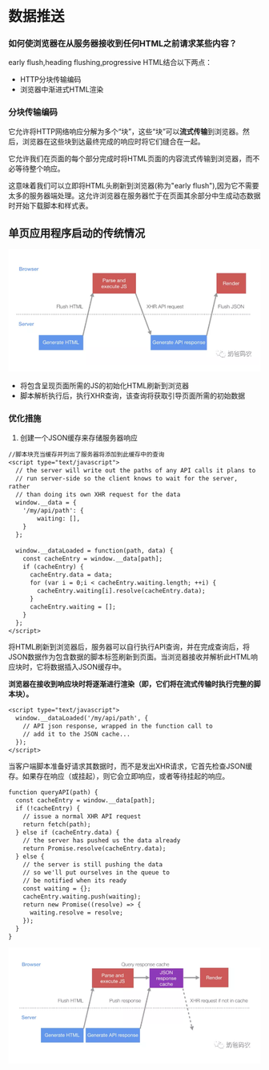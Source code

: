 # 数据推送
### 如何使浏览器在从服务器接收到任何HTML之前请求某些内容？
early flush,heading flushing,progressive HTML结合以下两点：
- HTTP分块传输编码
- 浏览器中渐进式HTML渲染

### 分块传输编码
它允许将HTTP网络响应分解为多个“块”，这些“块”可以**流式传输**到浏览器。然后，浏览器在这些块到达最终完成的响应时将它们缝合在一起。  

它允许我们在页面的每个部分完成时将HTML页面的内容流式传输到浏览器，而不必等待整个响应。  

这意味着我们可以立即将HTML头刷新到浏览器(称为"early flush"),因为它不需要太多的服务器端处理。这允许浏览器在服务器忙于在页面其余部分中生成动态数据时开始下载脚本和样式表。  

## 单页应用程序启动的传统情况
![](img/单页应用启动.png)  

- 将包含呈现页面所需的JS的初始化HTML刷新到浏览器
- 脚本解析执行后，执行XHR查询，该查询将获取引导页面所需的初始数据  

### 优化措施
1. 创建一个JSON缓存来存储服务器响应  

```
//脚本块充当缓存并列出了服务器将添加到此缓存中的查询
<script type="text/javascript">
  // the server will write out the paths of any API calls it plans to
  // run server-side so the client knows to wait for the server, rather
  // than doing its own XHR request for the data
  window.__data = {
    '/my/api/path': {
        waiting: [],
    }
  };

  window.__dataLoaded = function(path, data) {
    const cacheEntry = window.__data[path];
    if (cacheEntry) {
      cacheEntry.data = data;
      for (var i = 0;i < cacheEntry.waiting.length; ++i) {
        cacheEntry.waiting[i].resolve(cacheEntry.data);
      }
      cacheEntry.waiting = [];
    }
  };
</script>
```
将HTML刷新到浏览器后，服务器可以自行执行API查询，并在完成查询后，将JSON数据作为包含数据的脚本标签刷新到页面。当浏览器接收并解析此HTML响应块时，它将数据插入JSON缓存中。  

**浏览器在接收到响应块时将逐渐进行渲染（即，它们将在流式传输时执行完整的脚本块）。**

```
<script type="text/javascript">
  window.__dataLoaded('/my/api/path', {
    // API json response, wrapped in the function call to
    // add it to the JSON cache...
  });
</script>
```
当客户端脚本准备好请求其数据时，而不是发出XHR请求，它首先检查JSON缓存。如果存在响应（或挂起），则它会立即响应，或者等待挂起的响应。

```
function queryAPI(path) {
  const cacheEntry = window.__data[path];
  if (!cacheEntry) {
    // issue a normal XHR API request
    return fetch(path);
  } else if (cacheEntry.data) {
    // the server has pushed us the data already
    return Promise.resolve(cacheEntry.data);
  } else {
    // the server is still pushing the data
    // so we'll put ourselves in the queue to
    // be notified when its ready
    const waiting = {};
    cacheEntry.waiting.push(waiting);
    return new Promise((resolve) => {
      waiting.resolve = resolve;
    });
  }
}
```
![](img/优化后页面加载.png)